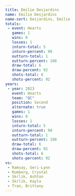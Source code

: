 ```yaml
---
title: Emilie Desjardins
name: Emilie Desjardins
name-sort: Desjardins, Emilie
totals:
 - event: Hearts
   games: 1
   wins: 0
   losses: 1
   inturn-total: 5
   inturn-percent: 90
   outturn-total: 1
   outturn-percent: 100
   draw-total: 6
   draw-percent: 92
   shots-total: 6
   shots-percent: 92
years:
 - year: 2023
   event: Hearts
   team: "QC"
   position: Second
   alternate: true
   games: 1
   wins: 0
   losses: 1
   inturn-total: 5
   inturn-percent: 90
   outturn-total: 1
   outturn-percent: 100
   draw-total: 6
   draw-percent: 92
   shots-total: 6
   shots-percent: 92
vs:
 - Ramsay, Geri-Lynn
 - Rumberg, Crystal
 - Skrlik, Ashton
 - Skrlik, Kayla
 - Tran, Brittany
---
```

